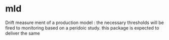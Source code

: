 # mld
Drift measure ment of a production model : the necessary thresholds will be fired to monitoring based on a peridoic study. this package is expected to deliver the same
